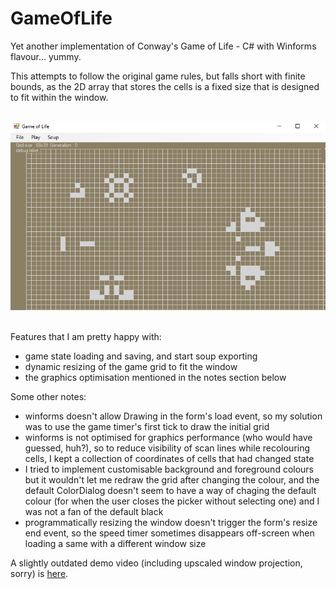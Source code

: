 # GameOfLife
Yet another implementation of Conway's Game of Life - C# with Winforms flavour... yummy.

This attempts to follow the original game rules, but falls short with finite bounds, as the 2D array that stores the cells is a fixed size that is designed to fit within the window.<br/><br/>

![static demo](demos/loading1.png)<br/><br/>

Features that I am pretty happy with:
- game state loading and saving, and start soup exporting
- dynamic resizing of the game grid to fit the window
- the graphics optimisation mentioned in the notes section below

Some other notes:
- winforms doesn't allow Drawing in the form's load event, so my solution was to use the game timer's first tick to draw the initial grid
- winforms is not optimised for graphics performance (who would have guessed, huh?), so to reduce visibility of scan lines while recolouring cells, I kept a collection of coordinates of cells that had changed state
- I tried to implement customisable background and foreground colours but it wouldn't let me redraw the grid after changing the colour, and the default ColorDialog doesn't seem to have a way of chaging the default colour (for when the user closes the picker without selecting one) and I was not a fan of the default black
- programmatically resizing the window doesn't trigger the form's resize end event, so the speed timer sometimes disappears off-screen when loading a same with a different window size

A slightly outdated demo video (including upscaled window projection, sorry) is [here](demos/earlyDemo.mp4).
